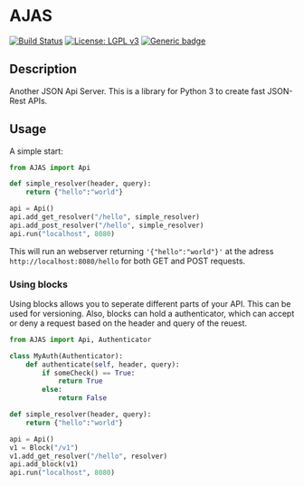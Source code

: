 # AJAS
[![Build Status](https://travis-ci.org/swip3798/AJAS.svg?branch=master)](https://travis-ci.org/swip3798/AJAS)
[![License: LGPL v3](https://img.shields.io/badge/License-LGPL%20v3-blue.svg)](https://www.gnu.org/licenses/lgpl-3.0)
[![Generic badge](https://img.shields.io/badge/Python%20Version-3.x-green.svg)]()
## Description  
Another JSON Api Server. This is a library for Python 3 to create fast JSON-Rest APIs.
## Usage
A simple start:
```python
from AJAS import Api

def simple_resolver(header, query):
    return {"hello":"world"}

api = Api()
api.add_get_resolver("/hello", simple_resolver)
api.add_post_resolver("/hello", simple_resolver)
api.run("localhost", 8080)
```
This will run an webserver returning `'{"hello":"world"}'` at the adress `http://localhost:8080/hello` for both GET and POST requests.

### Using blocks
Using blocks allows you to seperate different parts of your API. This can be used for versioning. Also, blocks can hold a authenticator, which can accept or deny a request based on the header and query of the reuest.

```python
from AJAS import Api, Authenticator

class MyAuth(Authenticator):
    def authenticate(self, header, query):
        if someCheck() == True:
            return True
        else:
            return False

def simple_resolver(header, query):
    return {"hello":"world"}

api = Api()
v1 = Block("/v1")
v1.add_get_resolver("/hello", resolver)
api.add_block(v1)
api.run("localhost", 8080)
```
